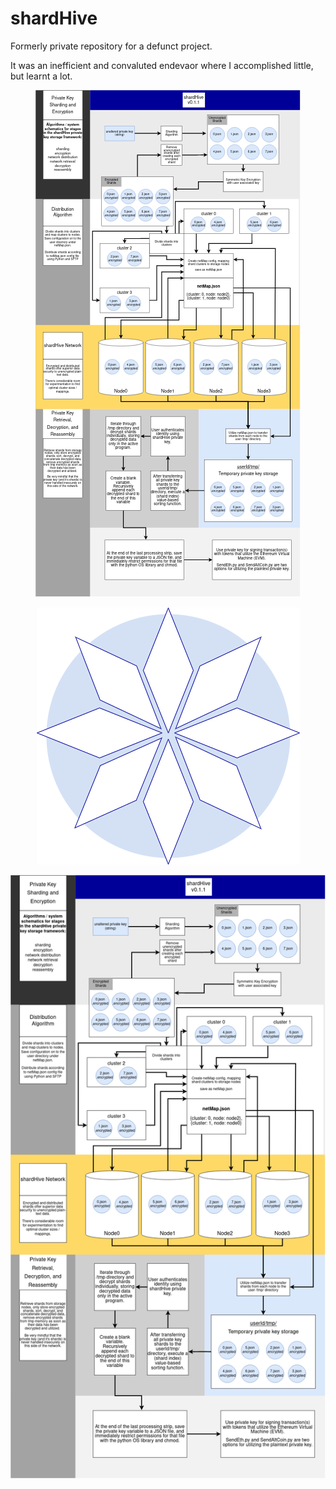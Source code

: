# shardHive

Formerly private repository for a defunct project.

It was an inefficient and convaluted endevaor where I accomplished little, but learnt a lot.


<p align="center">
  <img src="https://github.com/JBLarson/shardHive/blob/main/shardHiveSchematic.png"/>
</p>

<p align="center">
  <img src="https://github.com/JBLarson/shardHive/blob/main/shardHive.png"/>
</p>

<p align="center">
  <img src="https://github.com/JBLarson/shardHive/blob/main/shardHive-v0.1.1.png"/>
</p>





